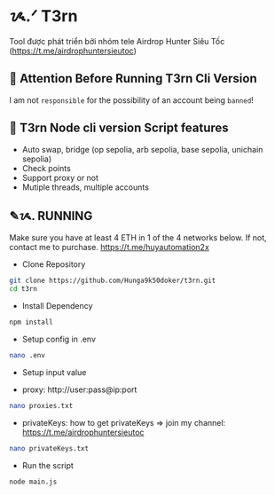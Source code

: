 # ᝰ.ᐟ T3rn

Tool được phát triển bởi nhóm tele Airdrop Hunter Siêu Tốc (https://t.me/airdrophuntersieutoc)

## 🚨 Attention Before Running T3rn Cli Version

I am not `responsible` for the possibility of an account being `banned`!

## 📎 T3rn Node cli version Script features

- Auto swap, bridge (op sepolia, arb sepolia, base sepolia, unichain sepolia)
- Check points
- Support proxy or not
- Mutiple threads, multiple accounts

## ✎ᝰ. RUNNING

Make sure you have at least 4 ETH in 1 of the 4 networks below. If not, contact me to purchase. https://t.me/huyautomation2x

- Clone Repository

```bash
git clone https://github.com/Hunga9k50doker/t3rn.git
cd t3rn
```

- Install Dependency

```bash
npm install
```

- Setup config in .env

```bash
nano .env
```

- Setup input value

* proxy: http://user:pass@ip:port

```bash
nano proxies.txt
```

- privateKeys: how to get privateKeys => join my channel: https://t.me/airdrophuntersieutoc

```bash
nano privateKeys.txt
```

- Run the script

```bash
node main.js
```
